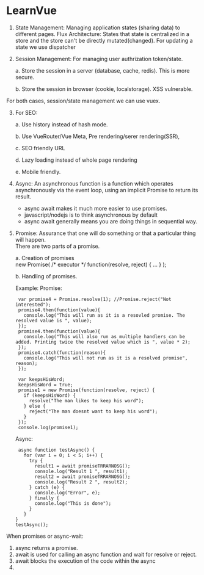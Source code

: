 # LearnVue
1. State Management: Managing application states (sharing data) to different pages.
  Flux Architecture: States that state is centralized in a store and the store can't be directly mutated(changed).
  For updating a state we use dispatcher

2. Session Management: For managing user authrization token/state.

      a. Store the session in a server (database, cache, redis). This is more secure.
      
      b. Store the session in browser (cookie, localstorage). XSS vulnerable.
  
For both cases, session/state management we can use vuex.

3. For SEO:

      a. Use history instead of hash mode.
      
      b. Use VueRouter/Vue Meta, Pre rendering/serer rendering(SSR),
      
      c. SEO friendly URL
      
      d. Lazy loading instead of whole page rendering
      
      e. Mobile friendly.

3. Async: An asynchronous function is a function which operates asynchronously via the event loop, using an implicit Promise to return its result.
    * async await makes it much more easier to use promises.
    * javascript/nodejs is to think asynchronous by default
    * async await generally means you are doing things in sequential way.
    
4. Promise: Assurance that one will do something or that a particular thing will happen.    
   There are two parts of a promise.
   
   a. Creation of promises    
        new Promise( /* executor */ function(resolve, reject) { ... } );
        
   b. Handling of promises.
   
    Example:
      Promise:
      
        var promise4 = Promise.resolve(1); //Promise.reject("Not interested");
        promise4.then(function(value){
          console.log("This will run as it is a resovled promise. The resolved value is ", value);
        });
        promise4.then(function(value){
          console.log("This will also run as multiple handlers can be added. Printing twice the resolved value which is ", value * 2);
        });
        promise4.catch(function(reason){
          console.log("This will not run as it is a resolved promise", reason);
        });

        var keepsHisWord;
        keepsHisWord = true;
        promise1 = new Promise(function(resolve, reject) {
          if (keepsHisWord) {
            resolve("The man likes to keep his word");
          } else {
            reject("The man doesnt want to keep his word");
          }
        });
        console.log(promise1);
      
      Async:
      
        async function testAsync() {
          for (var i = 0; i < 5; i++) {
            try {
              result1 = await promiseTRRARNOSG();
              console.log("Result 1 ", result1);
              result2 = await promiseTRRARNOSG();
              console.log("Result 2 ", result2);
            } catch (e) {
              console.log("Error", e);
            } finally {
              console.log("This is done");
            }
          }
       }
       testAsync();
       
  When promises or async-wait:
  1. async returns a promise.
  2. await is used for calling an async function and wait for resolve or reject.
  3. await blocks the execution of the code within the async
  4. 
       
